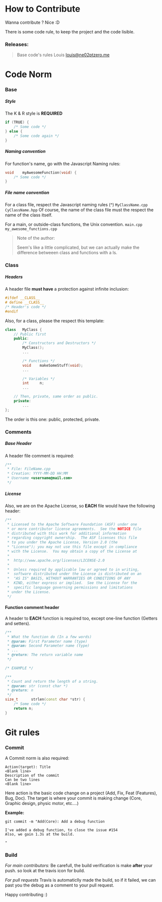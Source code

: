 # How to Contribute

Wanna contribute ? Nice :D

There is some code rule, to keep the project and the code lisible.

### Releases:
> Base code's rules
Louis <louis@ne02ptzero.me>

# Code Norm

### Base

##### Style
The K & R style is __REQUIRED__

```cpp
if (TRUE) {
	/* Some code */
} else {
	/* Some code again */
}
```

##### Naming convention

For function's name, go with the Javascript Naming rules:

```cpp
void	myAwesomeFunction(void) {
	/* Some code */
}
```
##### File name convention

For a class file, respect the Javascript naming rules (^)
`MyClassName.cpp`
`CyClassName.hpp`
Of course, the name of the class file must the respect the name of the class itself.


For a main, or outside-class functions, the Unix convention.
`main.cpp`
`my_awesome_functions.cpp`

> Note of the author:
>
> Seem's like a little complicated, but we can actually make the difference betweeen class and functions with a ls.

### Class

##### Headers

A header file __must have__ a protection against infinite inclusion:
```cpp
#ifdef __CLASS__
# define __CLASS__
/* Header's code */
#endif
```

Also, for a class, please the respect this template:

```cpp
class	MyClass {
	// Public first
	public:
		/* Constructors and Destructors */
		MyClass();
		...

		/* Functions */
		void	makeSomeStuff(void);
		...

		/* Variables */
		int		n;
		...

	// Then, private, same order as public.
	private:
		...
};
```
The order is this one: public, protected, private.

### Comments


##### Base Header
A header file comment is required:

```cpp
/**
 * File: FileName.cpp
 * Creation: YYYY-MM-DD HH:MM
 * Username <username@mail.com>
 */
```

##### License
Also, we are on the Apache License, so __EACH__ file would have the following header:
```cpp
/**
 * Licensed to the Apache Software Foundation (ASF) under one
 * or more contributor license agreements.  See the NOTICE file
 * distributed with this work for additional information
 * regarding copyright ownership.  The ASF licenses this file
 * to you under the Apache License, Version 2.0 (the
 * "License"); you may not use this file except in compliance
 * with the License.  You may obtain a copy of the License at
 *
 *  http://www.apache.org/licenses/LICENSE-2.0
 *
 *  Unless required by applicable law or agreed to in writing,
 *  software distributed under the License is distributed on an
 *  "AS IS" BASIS, WITHOUT WARRANTIES OR CONDITIONS OF ANY
 *  KIND, either express or implied.  See the License for the
 *  specific language governing permissions and limitations
 * under the License.
 */
```

#### Function comment header
A header to __EACH__ function is required too, except one-line function (Getters and setters).
```cpp
/**
 * What the function do (In a few words)
 * @param: First Parameter name (type)
 * @param: Second Parameter name (type)
 * ...
 * @return: The return variable name
 */

/* EXAMPLE */

/**
 * Count and return the length of a string.
 * @param: str (const char *)
 * @return: n
 */
size_t		strlen(const char *str) {
	/* Some code */
	return n;
}
```

# Git rules

### Commit

A Commit norm is also required:
```
Action(target): Title
<Blank line>
Description of the commit
Can be two lines
<Blank line>
```

Here action is the basic code change on a project (Add, Fix, Feat (Features), Bug, Doc).
The target is where your commit is making change (Core, Graphic design, physic motor, etc....)

**Example:**
```
git commit -m "Add(Core): Add a debug function

I've added a debug function, to close the issue #154
Also, we gain 1.3s at the build.

"
```

### Build

*For main contributors:*
Be carefull, the build verification is make __after__ your push. so look at the travis icon for build.

*For pull requests*
Travis is automaticlly made the build, so if it failed, we can past you the debug as a comment to your pull request.

Happy contributing :)
